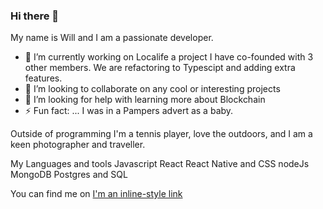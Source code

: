 ### Hi there 👋


My name is Will and I am a passionate developer. 

- 🔭 I’m currently working on Localife a project I have co-founded with 3 other members. We are refactoring to Typescipt and adding extra features.
- 👯 I’m looking to collaborate on any cool or interesting projects
- 🤔 I’m looking for help with learning more about Blockchain
- ⚡ Fun fact: ... I was in a Pampers advert as a baby. 

Outside of programming I'm a tennis player, love the outdoors, and I am a keen photographer and traveller. 

My Languages and tools
Javascript React React Native and CSS nodeJs MongoDB Postgres and SQL

You can find me on [I'm an inline-style link](https://www.linkedin.com/in/william-jl-johnson/)
